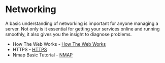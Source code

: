 # Networking

A basic understanding of networking is important for anyone managing a server. Not only is it essential for getting your services online and running smoothly, it also gives you the insight to diagnose problems.

  - How The Web Works - [How The Web Works](https://github.com/TRUBDUBZ/Networking/tree/master/HowTheWebWorks)
  - HTTPS - [HTTPS](https://github.com/TRUBDUBZ/Networking/tree/master/HTTPS)
  - Nmap Basic Tutorial - [NMAP](https://github.com/TRUBDUBZ/Networking/tree/master/NMAP)

